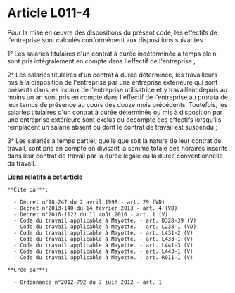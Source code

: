 # Article L011-4

Pour la mise en œuvre des dispositions du présent code, les effectifs de l'entreprise sont calculés conformément aux
dispositions suivantes : 

1° Les salariés titulaires d'un contrat à durée indéterminée à temps plein sont pris intégralement en compte dans l'effectif
de l'entreprise ; 

2° Les salariés titulaires d'un contrat à durée déterminée, les travailleurs mis à la disposition de l'entreprise par une
entreprise extérieure qui sont présents dans les locaux de l'entreprise utilisatrice et y travaillent depuis au moins un an
sont pris en compte dans l'effectif de l'entreprise au prorata de leur temps de présence au cours des douze mois précédents.
Toutefois, les salariés titulaires d'un contrat à durée déterminée ou mis à disposition par une entreprise extérieure sont
exclus du décompte des effectifs lorsqu'ils remplacent un salarié absent ou dont le contrat de travail est suspendu ; 

3° Les salariés à temps partiel, quelle que soit la nature de leur contrat de travail, sont pris en compte en divisant la
somme totale des horaires inscrits dans leur contrat de travail par la durée légale ou la durée conventionnelle du travail.

**Liens relatifs à cet article**

	**Cité par**:

	  - Décret n°98-247 du 2 avril 1998 - art. 29 (VD)
	  - Décret n°2013-140 du 14 février 2013 - art. 4 (VD)
	  - Décret n°2016-1122 du 11 août 2016 - art. 1 (V)
	  - Code du travail applicable à Mayotte. - art. D328-39 (V)
	  - Code du travail applicable à Mayotte. - art. L238-1 (VD)
	  - Code du travail applicable à Mayotte. - art. L431-2 (V)
	  - Code du travail applicable à Mayotte. - art. L433-1 (V)
	  - Code du travail applicable à Mayotte. - art. L441-3 (V)
	  - Code du travail applicable à Mayotte. - art. L443-1 (V)
	  - Code du travail applicable à Mayotte. - art. R011-1 (V)

	**Créé par**:

	  - Ordonnance n°2012-792 du 7 juin 2012 - art. 1

